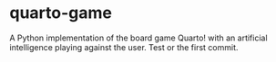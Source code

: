 # quarto-game
A Python implementation of the board game Quarto! with an artificial intelligence playing against the user.
Test or the first commit.

